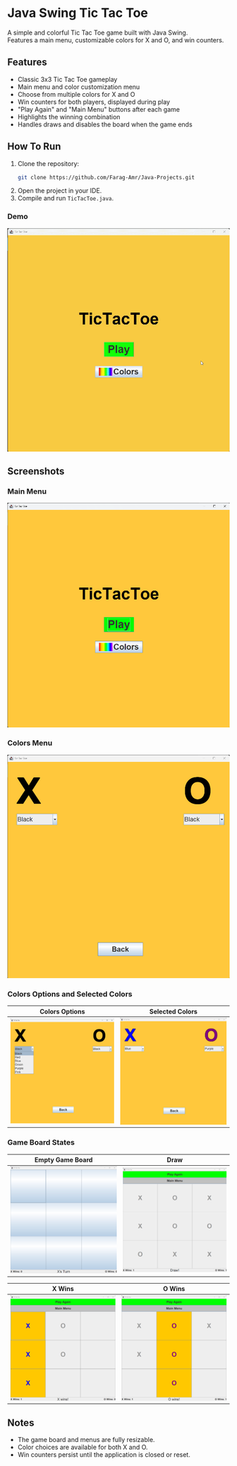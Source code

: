 <h1>Java Swing Tic Tac Toe</h1>

A simple and colorful Tic Tac Toe game built with Java Swing.  
Features a main menu, customizable colors for X and O, and win counters.

<h2>Features</h2>

- Classic 3x3 Tic Tac Toe gameplay
- Main menu and color customization menu
- Choose from multiple colors for X and O
- Win counters for both players, displayed during play
- "Play Again" and "Main Menu" buttons after each game
- Highlights the winning combination
- Handles draws and disables the board when the game ends

<h2>How To Run</h2>

1. Clone the repository:
   ```sh
   git clone https://github.com/Farag-Amr/Java-Projects.git
   ```
2. Open the project in your IDE.
3. Compile and run `TicTacToe.java`.

<h3>Demo</h3>

![Tic Tac Toe Demo](Images/TicTacToe-Demo.gif)

<h2>Screenshots</h2>

### Main Menu

![Main Menu](Images/Main-Menu.png)

### Colors Menu

![Colors Menu](Images/Colors-Menu.png)

### Colors Options and Selected Colors

|                     Colors Options                     |                     Selected Colors                      |
| :----------------------------------------------------: | :------------------------------------------------------: |
| ![Colors Menu Options](Images/Colors-Menu-Options.png) | ![Colors Menu Selected](Images/Colors-Menu-Selected.png) |

### Game Board States

|                Empty Game Board                 |                Draw                |
| :---------------------------------------------: | :--------------------------------: |
| ![Empty Game Board](Images/GameBoard-Empty.png) | ![Draw](Images/GameBoard-Draw.png) |

|                 X Wins                 |                 O Wins                 |
| :------------------------------------: | :------------------------------------: |
| ![X Wins](Images/GameBoard-X-Wins.png) | ![O Wins](Images/GameBoard-O-Wins.png) |

## Notes

- The game board and menus are fully resizable.
- Color choices are available for both X and O.
- Win counters persist until the application is closed or reset.
